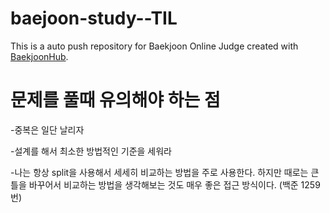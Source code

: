 # baejoon-study--TIL
This is a auto push repository for Baekjoon Online Judge created with [BaekjoonHub](https://github.com/BaekjoonHub/BaekjoonHub).

# 문제를 풀때 유의해야 하는 점
-중복은 일단 날리자

-설계를 해서 최소한 방법적인 기준을 세워라

-나는 항상 split을 사용해서 세세히 비교하는 방법을 주로 사용한다. 하지만 때로는 큰 틀을 바꾸어서 비교하는 방법을 생각해보는 것도 매우 좋은 접근 방식이다. (백준 1259번)

